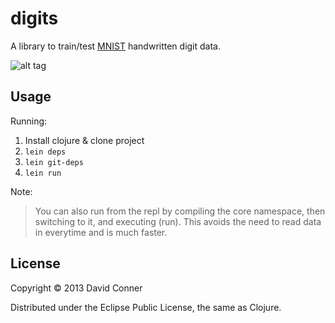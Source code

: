 # digits

A library to train/test [MNIST](http://yann.lecun.com/exdb/mnist/) handwritten digit data.

![alt tag](https://raw.github.com/dcunited001/handwritten-digits/master/100digits.png)

## Usage

Running:
1. Install clojure & clone project
1. `lein deps`
1. `lein git-deps`
1. `lein run`

Note:
> You can also run from the repl by compiling the core namespace, then switching to it, and executing (run).
> This avoids the need to read data in everytime and is much faster.

## License

Copyright © 2013 David Conner

Distributed under the Eclipse Public License, the same as Clojure.
